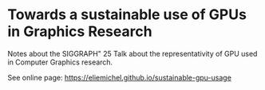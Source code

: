 Towards a sustainable use of GPUs in Graphics Research
======================================================

Notes about the SIGGRAPH" 25 Talk about the representativity of GPU used in Computer Graphics research.

See online page: https://eliemichel.github.io/sustainable-gpu-usage
